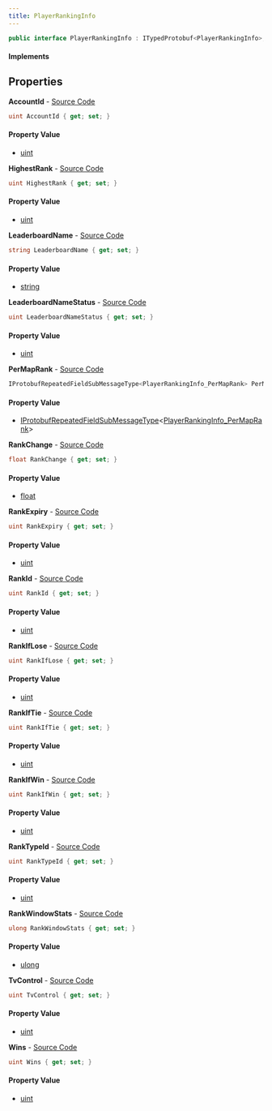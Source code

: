 ```yaml
---
title: PlayerRankingInfo
---
```


```csharp
public interface PlayerRankingInfo : ITypedProtobuf<PlayerRankingInfo>, INativeHandle
```

#### Implements

## Properties

**AccountId** - [Source Code](https://github.com/swiftly-solution/swiftlys2/blob/main/managed/src/SwiftlyS2.Generated/Protobufs/Interfaces/PlayerRankingInfo.cs#L13)

```csharp
uint AccountId { get; set; }
```

#### Property Value

- [uint](https://learn.microsoft.com/dotnet/api/system.uint32)

**HighestRank** - [Source Code](https://github.com/swiftly-solution/swiftlys2/blob/main/managed/src/SwiftlyS2.Generated/Protobufs/Interfaces/PlayerRankingInfo.cs#L52)

```csharp
uint HighestRank { get; set; }
```

#### Property Value

- [uint](https://learn.microsoft.com/dotnet/api/system.uint32)

**LeaderboardName** - [Source Code](https://github.com/swiftly-solution/swiftlys2/blob/main/managed/src/SwiftlyS2.Generated/Protobufs/Interfaces/PlayerRankingInfo.cs#L34)

```csharp
string LeaderboardName { get; set; }
```

#### Property Value

- [string](https://learn.microsoft.com/dotnet/api/system.string)

**LeaderboardNameStatus** - [Source Code](https://github.com/swiftly-solution/swiftlys2/blob/main/managed/src/SwiftlyS2.Generated/Protobufs/Interfaces/PlayerRankingInfo.cs#L49)

```csharp
uint LeaderboardNameStatus { get; set; }
```

#### Property Value

- [uint](https://learn.microsoft.com/dotnet/api/system.uint32)

**PerMapRank** - [Source Code](https://github.com/swiftly-solution/swiftlys2/blob/main/managed/src/SwiftlyS2.Generated/Protobufs/Interfaces/PlayerRankingInfo.cs#L46)

```csharp
IProtobufRepeatedFieldSubMessageType<PlayerRankingInfo_PerMapRank> PerMapRank { get; }
```

#### Property Value

- [IProtobufRepeatedFieldSubMessageType](/docs/api/shared/netmessages/iprotobufrepeatedfieldsubmessagetype-1)<[PlayerRankingInfo_PerMapRank](/docs/api/shared/protobufdefinitions/playerrankinginfo_permaprank)>

**RankChange** - [Source Code](https://github.com/swiftly-solution/swiftlys2/blob/main/managed/src/SwiftlyS2.Generated/Protobufs/Interfaces/PlayerRankingInfo.cs#L22)

```csharp
float RankChange { get; set; }
```

#### Property Value

- [float](https://learn.microsoft.com/dotnet/api/system.single)

**RankExpiry** - [Source Code](https://github.com/swiftly-solution/swiftlys2/blob/main/managed/src/SwiftlyS2.Generated/Protobufs/Interfaces/PlayerRankingInfo.cs#L55)

```csharp
uint RankExpiry { get; set; }
```

#### Property Value

- [uint](https://learn.microsoft.com/dotnet/api/system.uint32)

**RankId** - [Source Code](https://github.com/swiftly-solution/swiftlys2/blob/main/managed/src/SwiftlyS2.Generated/Protobufs/Interfaces/PlayerRankingInfo.cs#L16)

```csharp
uint RankId { get; set; }
```

#### Property Value

- [uint](https://learn.microsoft.com/dotnet/api/system.uint32)

**RankIfLose** - [Source Code](https://github.com/swiftly-solution/swiftlys2/blob/main/managed/src/SwiftlyS2.Generated/Protobufs/Interfaces/PlayerRankingInfo.cs#L40)

```csharp
uint RankIfLose { get; set; }
```

#### Property Value

- [uint](https://learn.microsoft.com/dotnet/api/system.uint32)

**RankIfTie** - [Source Code](https://github.com/swiftly-solution/swiftlys2/blob/main/managed/src/SwiftlyS2.Generated/Protobufs/Interfaces/PlayerRankingInfo.cs#L43)

```csharp
uint RankIfTie { get; set; }
```

#### Property Value

- [uint](https://learn.microsoft.com/dotnet/api/system.uint32)

**RankIfWin** - [Source Code](https://github.com/swiftly-solution/swiftlys2/blob/main/managed/src/SwiftlyS2.Generated/Protobufs/Interfaces/PlayerRankingInfo.cs#L37)

```csharp
uint RankIfWin { get; set; }
```

#### Property Value

- [uint](https://learn.microsoft.com/dotnet/api/system.uint32)

**RankTypeId** - [Source Code](https://github.com/swiftly-solution/swiftlys2/blob/main/managed/src/SwiftlyS2.Generated/Protobufs/Interfaces/PlayerRankingInfo.cs#L25)

```csharp
uint RankTypeId { get; set; }
```

#### Property Value

- [uint](https://learn.microsoft.com/dotnet/api/system.uint32)

**RankWindowStats** - [Source Code](https://github.com/swiftly-solution/swiftlys2/blob/main/managed/src/SwiftlyS2.Generated/Protobufs/Interfaces/PlayerRankingInfo.cs#L31)

```csharp
ulong RankWindowStats { get; set; }
```

#### Property Value

- [ulong](https://learn.microsoft.com/dotnet/api/system.uint64)

**TvControl** - [Source Code](https://github.com/swiftly-solution/swiftlys2/blob/main/managed/src/SwiftlyS2.Generated/Protobufs/Interfaces/PlayerRankingInfo.cs#L28)

```csharp
uint TvControl { get; set; }
```

#### Property Value

- [uint](https://learn.microsoft.com/dotnet/api/system.uint32)

**Wins** - [Source Code](https://github.com/swiftly-solution/swiftlys2/blob/main/managed/src/SwiftlyS2.Generated/Protobufs/Interfaces/PlayerRankingInfo.cs#L19)

```csharp
uint Wins { get; set; }
```

#### Property Value

- [uint](https://learn.microsoft.com/dotnet/api/system.uint32)

